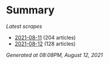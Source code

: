 # Summary
*Latest scrapes*
* [2021-08-11](https://github.com/nuuuwan/news_lk/blob/data/news_lk.2021-08-11.json) (204 articles)
* [2021-08-12](https://github.com/nuuuwan/news_lk/blob/data/news_lk.2021-08-12.json) (128 articles)

*Generated at 08:08PM, August 12, 2021*
